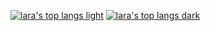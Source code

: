 [![lara's top langs light](https://github-readme-stats.vercel.app/api/top-langs/?username=laralove143&hide=shell&langs_count=10#gh-light-mode-only)](https://github.com/anuraghazra/github-readme-stats#gh-light-mode-only)
[![lara's top langs dark](https://github-readme-stats.vercel.app/api/top-langs/?username=laralove143&hide=shell&langs_count=10&theme=dark#gh-dark-mode-only)](https://github.com/anuraghazra/github-readme-stats#gh-dark-mode-only)
